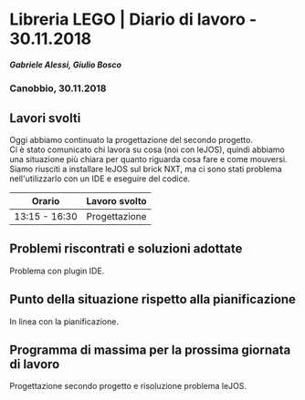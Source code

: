 # Libreria LEGO | Diario di lavoro - 30.11.2018
##### Gabriele Alessi, Giulio Bosco
### Canobbio, 30.11.2018

## Lavori svolti

Oggi abbiamo continuato la progettazione del secondo progetto.  
Ci è stato comunicato chi lavora su cosa (noi con leJOS), quindi abbiamo una situazione più chiara per quanto riguarda cosa fare e come mouversi.  
Siamo riusciti a installare leJOS sul brick NXT, ma ci sono stati problema nell'utilizzarlo con un IDE e eseguire del codice.

|Orario        |Lavoro svolto					|
|--------------|------------------------------	|
|13:15 - 16:30 |Progettazione        |

##  Problemi riscontrati e soluzioni adottate
Problema con plugin IDE.
##  Punto della situazione rispetto alla pianificazione
In linea con la pianificazione.
## Programma di massima per la prossima giornata di lavoro
Progettazione secondo progetto e risoluzione problema leJOS.